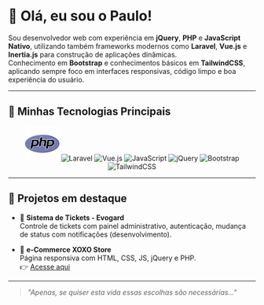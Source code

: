 # 👋 Olá, eu sou o Paulo!

Sou desenvolvedor web com experiência em **jQuery**, **PHP** e **JavaScript Nativo**, utilizando também frameworks modernos como **Laravel**, **Vue.js** e **Inertia.js** para construção de aplicações dinâmicas.  
Conhecimento em **Bootstrap** e conhecimentos básicos em **TailwindCSS**, aplicando sempre foco em interfaces responsivas, código limpo e boa experiência do usuário.

---

## 🚀 Minhas Tecnologias Principais

<p align="center">
  <!-- PHP -->
  <img src="https://github.com/devicons/devicon/blob/master/icons/php/php-original.svg" width="70" alt="PHP"/>

  <!-- Laravel (imagem alternativa) -->
  <img src="https://static-00.iconduck.com/assets.00/laravel-icon-497x512-uwybstke.png" width="65" alt="Laravel"/>

  <!-- Vue.js -->
  <img src="https://cdn.jsdelivr.net/gh/devicons/devicon/icons/vuejs/vuejs-original.svg" width="70" alt="Vue.js"/>

  <!-- JavaScript -->
  <img src="https://cdn.jsdelivr.net/gh/devicons/devicon/icons/javascript/javascript-original.svg" width="70" alt="JavaScript"/>

  <!-- jQuery -->
  <img src="https://cdn.jsdelivr.net/gh/devicons/devicon/icons/jquery/jquery-original.svg" width="70" alt="jQuery"/>

  <!-- Bootstrap -->
  <img src="https://cdn.jsdelivr.net/gh/devicons/devicon/icons/bootstrap/bootstrap-original.svg" width="70" alt="Bootstrap"/>

  <!-- TailwindCSS (imagem alternativa) -->
  <img src="https://www.vectorlogo.zone/logos/tailwindcss/tailwindcss-icon.svg" width="70" alt="TailwindCSS"/>
</p>

---

## 📂 Projetos em destaque

- 🎫 **Sistema de Tickets - Evogard**  
  Controle de tickets com painel administrativo, autenticação, mudança de status com notificações (desenvolvimento).

- 💎 **e-Commerce XOXO Store**  
  Página responsiva com HTML, CSS, JS, jQuery e PHP.  
  👉 [Acesse aqui](https://www.usexoxo.com.br/app/page/index.php)

---

> *"Apenas, se quiser esta vida essas escolhas são necessárias..."*
